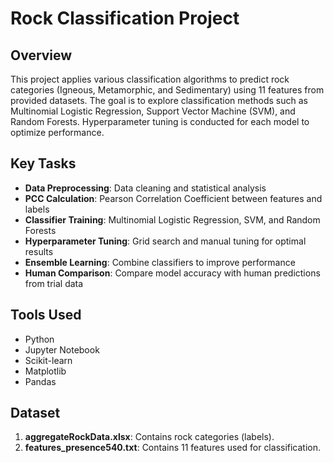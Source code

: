 # Rock Classification Project

## Overview
This project applies various classification algorithms to predict rock categories (Igneous, Metamorphic, and Sedimentary) using 11 features from provided datasets. The goal is to explore classification methods such as Multinomial Logistic Regression, Support Vector Machine (SVM), and Random Forests. Hyperparameter tuning is conducted for each model to optimize performance.

## Key Tasks
- **Data Preprocessing**: Data cleaning and statistical analysis
- **PCC Calculation**: Pearson Correlation Coefficient between features and labels
- **Classifier Training**: Multinomial Logistic Regression, SVM, and Random Forests
- **Hyperparameter Tuning**: Grid search and manual tuning for optimal results
- **Ensemble Learning**: Combine classifiers to improve performance
- **Human Comparison**: Compare model accuracy with human predictions from trial data

## Tools Used
- Python
- Jupyter Notebook
- Scikit-learn
- Matplotlib
- Pandas

## Dataset
1. **aggregateRockData.xlsx**: Contains rock categories (labels).
2. **features_presence540.txt**: Contains 11 features used for classification.

